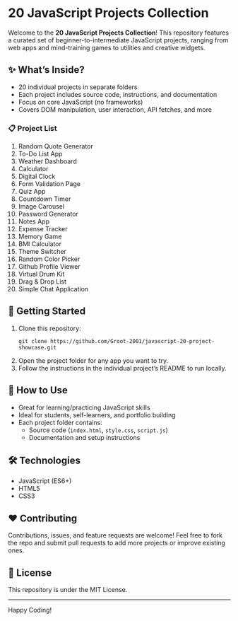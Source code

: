 # 20 JavaScript Projects Collection

Welcome to the **20 JavaScript Projects Collection**! This repository features a curated set of beginner-to-intermediate JavaScript projects, ranging from web apps and mind-training games to utilities and creative widgets.

## ✨ What’s Inside?

- 20 individual projects in separate folders
- Each project includes source code, instructions, and documentation
- Focus on core JavaScript (no frameworks)
- Covers DOM manipulation, user interaction, API fetches, and more

### 📋 Project List

1. Random Quote Generator
2. To-Do List App
3. Weather Dashboard
4. Calculator
5. Digital Clock
6. Form Validation Page
7. Quiz App
8. Countdown Timer
9. Image Carousel
10. Password Generator
11. Notes App
12. Expense Tracker
13. Memory Game
14. BMI Calculator
15. Theme Switcher
16. Random Color Picker
17. Github Profile Viewer
18. Virtual Drum Kit
19. Drag & Drop List
20. Simple Chat Application

## 🚀 Getting Started

1. Clone this repository:
    ```
    git clone https://github.com/Groot-2001/javascript-20-project-showcase.git
    ```
2. Open the project folder for any app you want to try.
3. Follow the instructions in the individual project’s README to run locally.

## 📖 How to Use

- Great for learning/practicing JavaScript skills
- Ideal for students, self-learners, and portfolio building
- Each project folder contains:
    - Source code (`index.html`, `style.css`, `script.js`)
    - Documentation and setup instructions

## 🛠️ Technologies

- JavaScript (ES6+)
- HTML5
- CSS3

## ❤️ Contributing

Contributions, issues, and feature requests are welcome!
Feel free to fork the repo and submit pull requests to add more projects or improve existing ones.

## 📄 License

This repository is under the MIT License.

---

Happy Coding!
